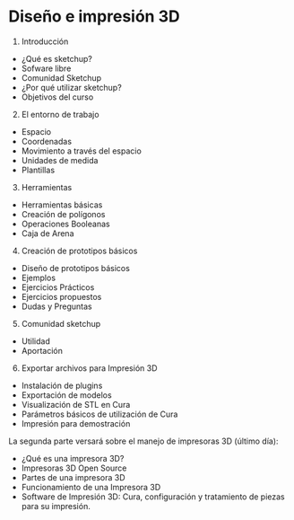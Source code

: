 # Diseño e impresión 3D

1. Introducción
- ¿Qué es sketchup?
- Sofware libre
- Comunidad Sketchup
- ¿Por qué utilizar sketchup?
- Objetivos del curso

2. El entorno de trabajo

- Espacio
- Coordenadas
- Movimiento a través del espacio
- Unidades de medida
- Plantillas

3. Herramientas

- Herramientas básicas
- Creación de polígonos
- Operaciones Booleanas
- Caja de Arena

4. Creación de prototipos básicos

- Diseño de prototipos básicos
- Ejemplos
- Ejercicios Prácticos
- Ejercicios propuestos
- Dudas y Preguntas

5. Comunidad sketchup

- Utilidad
- Aportación

6. Exportar archivos para Impresión 3D

- Instalación de plugins
- Exportación de modelos
- Visualización de STL en Cura
- Parámetros básicos de utilización de Cura
- Impresión para demostración


La segunda parte versará sobre el manejo de impresoras 3D (último día):

- ¿Qué es una impresora 3D?
- Impresoras 3D Open Source
- Partes de una impresora 3D
- Funcionamiento de una Impresora 3D
- Software de Impresión 3D: Cura, configuración y tratamiento de piezas para su impresión.